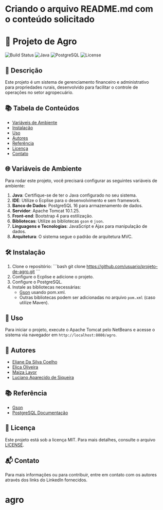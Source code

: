 # Criando o arquivo README.md com o conteúdo solicitado


# 🌱 Projeto de Agro

![Build Status](https://img.shields.io/badge/build-passing-brightgreen)
![Java](https://img.shields.io/badge/Java-22-blue)
![PostgreSQL](https://img.shields.io/badge/PostgreSQL-13-blue)
![License](https://img.shields.io/badge/license-MIT-green)

## 📝 Descrição
Este projeto é um sistema de gerenciamento financeiro e administrativo para propriedades rurais, desenvolvido para facilitar o controle de operações no setor agropecuário.

## 📚 Tabela de Conteúdos
- [Variáveis de Ambiente](#variáveis-de-ambiente)
- [Instalação](#instalação)
- [Uso](#uso)
- [Autores](#autores)
- [Referência](#referência)
- [Licença](#licença)
- [Contato](#contato)

## 🌐 Variáveis de Ambiente
Para rodar este projeto, você precisará configurar as seguintes variáveis de ambiente:

1. **Java**: Certifique-se de ter o Java configurado no seu sistema.
2. **IDE**: Utilize o Ecplise para o desenvolvimento e sem framework.
3. **Banco de Dados**: PostgreSQL 16 para armazenamento de dados.
4. **Servidor**: Apache Tomcat 10.1.25.
5. **Front-end**: Bootstrap 4 para estilização.
6. **Bibliotecas**: Utilize as bibliotecas `gson` e `json`.
7. **Linguagens e Tecnologias**: JavaScript e Ajax para manipulação de dados.
8. **Arquitetura**: O sistema segue o padrão de arquitetura MVC.

## 🛠️ Instalação
1. Clone o repositório:
   \`\`\`bash
   git clone https://github.com/usuario/projeto-de-agro.git
   \`\`\`
2. Configure o Ecplise e adicione o projeto.
3. Configure o PostgreSQL.
4. Instale as bibliotecas necessárias:
   - [Gson](https://mvnrepository.com/artifact/com.google.code.gson/gson) usando pom.xml.
   - Outras bibliotecas podem ser adicionadas no arquivo `pom.xml` (caso utilize Maven).

## 🚀 Uso
Para iniciar o projeto, execute o Apache Tomcat pelo NetBeans e acesse o sistema via navegador em `http://localhost:8080/agro`.

## 👥 Autores
- [Eliane Da Silva Coelho](https://www.linkedin.com/in/eliane-coelho/)
- [Elica Oliveira](https://www.linkedin.com/in/elica-oliveira/)
- [Maiza Lavor](https://www.linkedin.com/in/maizalavor/)
- [Luciano Aparecido de Siqueira](https://www.linkedin.com/in/luciano-aparecido-de-siqueira/)

## 📚 Referência
- [Gson](https://mvnrepository.com/artifact/com.google.code.gson/gson)
- [PostgreSQL Documentação](https://www.postgresql.org/docs/)

## 📄 Licença
Este projeto está sob a licença MIT. Para mais detalhes, consulte o arquivo [LICENSE](LICENSE).

## 📬 Contato
Para mais informações ou para contribuir, entre em contato com os autores através dos links do LinkedIn fornecidos.




# agro
